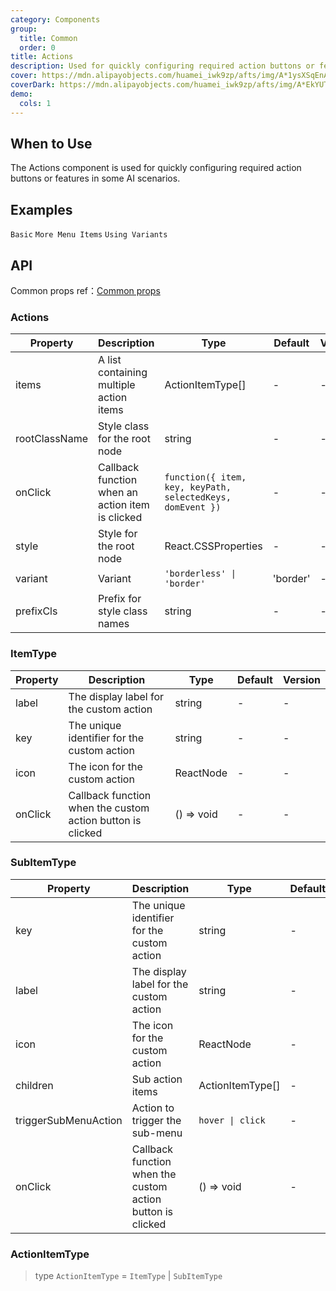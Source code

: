 ```yaml
---
category: Components
group:
  title: Common
  order: 0
title: Actions
description: Used for quickly configuring required action buttons or features in some AI scenarios.
cover: https://mdn.alipayobjects.com/huamei_iwk9zp/afts/img/A*1ysXSqEnAckAAAAAAAAAAAAADgCCAQ/original
coverDark: https://mdn.alipayobjects.com/huamei_iwk9zp/afts/img/A*EkYUTotf-eYAAAAAAAAAAAAADgCCAQ/original
demo:
  cols: 1
---
```


## When to Use

The Actions component is used for quickly configuring required action buttons or features in some AI scenarios.

## Examples

<!-- prettier-ignore -->
<code src="./demo/basic.tsx">Basic</code>
<code src="./demo/sub.tsx">More Menu Items</code>
<code src="./demo/variant.tsx">Using Variants</code>

## API

Common props ref：[Common props](/docs/react/common-props)

### Actions

| Property | Description | Type | Default | Version |
| --- | --- | --- | --- | --- |
| items | A list containing multiple action items | ActionItemType[] | - | - |
| rootClassName | Style class for the root node | string | - | - |
| onClick | Callback function when an action item is clicked | `function({ item, key, keyPath, selectedKeys, domEvent })` | - | - |
| style | Style for the root node | React.CSSProperties | - | - |
| variant | Variant | `'borderless' \| 'border'` | 'border' | - |
| prefixCls | Prefix for style class names | string | - | - |

### ItemType

| Property | Description | Type | Default | Version |
| --- | --- | --- | --- | --- |
| label | The display label for the custom action | string | - | - |
| key | The unique identifier for the custom action | string | - | - |
| icon | The icon for the custom action | ReactNode | - | - |
| onClick | Callback function when the custom action button is clicked | () => void | - | - |

### SubItemType

| Property | Description | Type | Default | Version |
| --- | --- | --- | --- | --- |
| key | The unique identifier for the custom action | string | - | - |
| label | The display label for the custom action | string | - | - |
| icon | The icon for the custom action | ReactNode | - | - |
| children | Sub action items | ActionItemType[] | - | - |
| triggerSubMenuAction | Action to trigger the sub-menu | `hover \| click` | - | - |
| onClick | Callback function when the custom action button is clicked | () => void | - | - |

### ActionItemType

> type `ActionItemType` = `ItemType` | `SubItemType`
